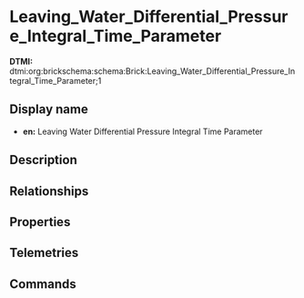 # Leaving_Water_Differential_Pressure_Integral_Time_Parameter
**DTMI:** dtmi:org:brickschema:schema:Brick:Leaving_Water_Differential_Pressure_Integral_Time_Parameter;1
## Display name
- **en:** Leaving Water Differential Pressure Integral Time Parameter
## Description
## Relationships
## Properties
## Telemetries
## Commands
